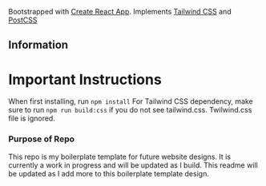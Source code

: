Bootstrapped with [Create React App](https://github.com/facebook/create-react-app).
Implements [Tailwind CSS](https://tailwindcss.com/) and [PostCSS](https://www.npmjs.com/package/postcss)

## Information

# Important Instructions

When first installing, run `npm install`
For Tailwind CSS dependency, make sure to run `npm run build:css` if you do not see tailwind.css. Twilwind.css file is ignored.

### Purpose of Repo

This repo is my boilerplate template for future website designs. It is currently a work in progress and will be updated as I build.
This readme will be updated as I add more to this boilerplate template design.

